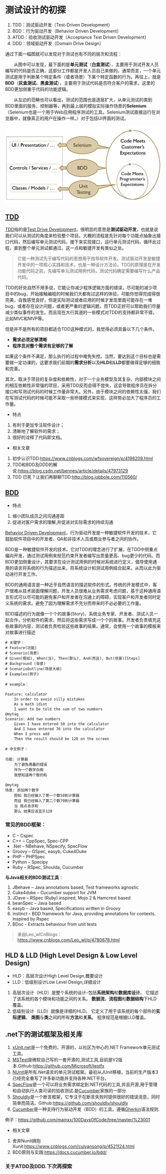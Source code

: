 # 测试设计的初探

1. TDD：测试驱动开发（Test-Driven Development）
2. BDD：行为驱动开发（Behavior Driven Development）
3. ATDD：验收测试驱动开发（Acceptance Test Driven Development）
4. DDD：领域驱动开发（Domain Drive Design）

通过下面一幅图就可以发现对于测试也有不同的层次和流程：

　　从图中可以发现，最下面的是**单元测试**（**白盒测试**），主要用于测试开发人员编写的代码是否正确，这部分工作都是开发人员自己来做的。通常而言，一个单元测试是用于判断某个特定条件（或者场景）下某个特定函数的行为。再往上，就是**BDD**（**灰盒测试、黑盒测试**），主要用于测试代码是否符合客户的需求，这里的BDD更加侧重于代码的功能逻辑。

　　从左边的范畴也可以看出，测试的范围也是逐层扩大，从单元测试的类到BDD里面的服务、控制器等，再到最上层的模拟实际操作场景的**Selenium**（Selenium也是一个用于Web应用程序测试的工具。Selenium测试直接运行在浏览器中，就像真正的用户在操作一样。）对于包括UI界面的测试。

![1](img\img1.png)

## [TDD]

[TDD]指的是[Test Drive Development]，很明显的意思是**测试驱动开发**，也就是说我们可以从测试的角度来检验整个项目。大概的流程是先针对每个功能点抽象出接口代码，然后编写单元测试代码，接下来实现接口，运行单元测试代码，循环此过程，直到整个单元测试都通过。这一点和敏捷开发有类似之处。

>它是一种测试先于编写代码的思想用于指导软件开发。测试驱动开发是敏捷开发中的一项核心实践和技术，也是一种设计方法论。TDD的原理是在开发功能代码之前，先编写单元测试用例代码，测试代码确定需要编写什么产品代码。

TDD的好处自然不用多说，它能让你减少程序逻辑方面的错误，尽可能的减少项目中的bug，开始接触编程的时候我们大都有过这样的体验，可能你觉得完成得很完美，自我感觉良好，但是实际测试或者应用的时候才发现里面可能存在一堆bug，或者存在设计问题，或者更严重的逻辑问题，而TDD正好可以帮助我们尽量减少类似事件的发生。而且现在大行其道的一些模式对TDD的支持都非常不错，比如MVC和MVP等。

但是并不是所有的项目都适合TDD这种模式的，我觉得必须具备以下几个条件。

* **需求必须足够清晰**
* **程序员对整个需求有足够的了解**

如果这个条件不满足，那么执行的过程中难免失控。当然，要达到这个目标也是需要做一定功课的，这要求我们前期的**需求分析**以及**HLD**和**LLD**都要做得足够的细致和完善。

其次，取决于项目的复杂度和依赖性，对于一个业务模型及其复杂、内部模块之间的相互依赖性非常强的项目，采用TDD反而会得不尝失，这会导致程序员在拆分接口和写测试代码的时候工作量非常大。另外，由于模块之间的依赖性太强，我们在写测试代码的时候可能不采取一些桥接模式来实现，这样势必加大了程序员的工作量。

* 特点
1. 有利于更加专注软件设计；
2. 清晰地了解软件的需求；
3. 很好的诠释了代码即文档。

* 相关文章
1. 初步认识TDD:<https://www.cnblogs.com/wfsovereign/p/4198209.html>
2. TDD和BDD及DDD的解说:<https://blog.csdn.net/bennes/article/details/47973129>
3. TDD 已死？让我们再聊聊TDD:<http://blog.jobbole.com/110560/>

## [BDD]

* 特点
1. 缩小团队成员之间沟通差距
2. 促进对客户需求的理解,并促进对实际需求的持续沟通

[Behavior Driven Development]，行为驱动开发是一种敏捷软件开发的技术，它鼓励软件项目中的开发者、QA和非技术人员或商业参与者之间的协作。

BDD是一种敏捷软件开发的技术。它对TDD的理念进行了扩展，在TDD中侧重点偏向开发，通过测试用例来规范约束开发者编写出质量更高、bug更少的代码。而BDD更加侧重设计，其要求在设计测试用例的时候对系统进行定义，倡导使用通用的语言将系统的行为描述出来，将系统设计和测试用例结合起来，从而以此为驱动进行开发工作。

BDD的通用语言是一种近乎自然语言的描述软件的形式。传统的开发模式中，客户很难从技术层面理解问题，开发人员很难从业务需求考虑问题，基于这种通用语言形式可以尽可能的避免客户和开发者在沟通上的障碍，实现客户和开发者同时定义系统的需求。避免了因为理解需求不充分而带来的不必必要的工作量。

BDD描述的行为就像一个个的故事(Story)，系统业务专家、开发者、测试人员一起合作，分析软件的需求，然后将这些需求写成一个个的故事。开发者负责填充这些故事的内容，测试者负责检验这些故事的结果。通常，会使用一个故事的模板来对故事进行描述

```cucumber
# 关键字：
# Feature(功能)
# Scenario(场景)
# Given(假如), When(当), Then(那么), And(而且), But(但是)[Steps]
# Background (背景)
# ScenarioOutline(场景大纲)
# Examples(例子)

# example：

Feature: calculator
    In order to avoid silly mistakes
    As a math idiot
    I want to be told the sum of two numbers
@mytag
Scenario: Add two numbers
    Given I have entered 50 into the calculator
    And I have entered 70 into the calculator
    When I press add
    Then the result should be 120 on the screen

# 中文例子：

功能: 计算器
    为了避免愚蠢的错误
    作为一个数学白痴
    我想知道两个数的和

@mytag
场景: 添加两个数字
    假如 我已经输入了第一个数50到计算器
    而且 我已经输入了第二个数70到计算器
    当 我点击求和
    那么 结果应该显示120
```

### 常见的BDD框架：

* C – Cspec
* C++ – CppSpec, Spec-CPP
* .Net – NBehave, NSpecify, SpecFlow
* Groovy – GSpec, easyb, Cuke4Duke
* PHP – PHPSpec
* Python – Specipy
* Ruby – RSpec, Shoulda, Cucumber

**与Java相关的BDD测试工具**：

1. JBehave – Java annotations based, Test frameworks agnostic
2. Cuke4duke – Cucumber support for JVM
3. JDave – RSpec (Ruby) inspired, Mojo 2 & Hamcrest based
4. beanSpec – Java based
5. easyb – Java based, Specifications written in Groovy
6. instinct – BDD framework for Java, providing annotations for contexts. Inspired by Rspec
7. BDoc - Extracts behaviour from unit tests

> 来自Leo_wlCnBlogs：<https://www.cnblogs.com/Leo_wl/p/4780678.html>

## HLD & LLD (High Level Design & Low Level Design)

* HLD：高层次设计High Level Design,概要设计
* LLD：低级别设计Low Level Design,详细设计
1. 高层次设计（HLD）是整个系统的设计-包括**系统架构**和**数据库设计**。 它描述了该系统的各个模块和功能之间的关系。 **数据流**，**流程图**和**数据结构**下HLD覆盖。
2. 低级别设计（LLD）就像是详细的HLD。 它定义了用于该系统的每个部件的**实际逻辑**。 **类图**与**类**之间的所有**方法**和**关系**。 程序规范是根据LLD覆盖。

[TDD]:https://baike.baidu.com/item/TDD/9064369
[Test Drive Development]:https://zh.wikipedia.org/zh-hans/%E6%B5%8B%E8%AF%95%E9%A9%B1%E5%8A%A8%E5%BC%80%E5%8F%91
[BDD]:https://baike.baidu.com/item/BDD/10735732?fr=aladdin
[Behavior Driven Development]:https://zh.wikipedia.org/wiki/%E8%A1%8C%E4%B8%BA%E9%A9%B1%E5%8A%A8%E5%BC%80%E5%8F%91

## .net下的测试框架及相关库

1. [xUnit.net]是一个免费的，开源的，以社区为中心的.NET Framework单元测试工具。
2. [MSTest]是微软自己写的一套开源的,测试工具,目前是V2版本.Github:<https://github.com/Microsoft/testfx>
3. [NUnit]是所有.Net语言的单元测试框架。最初从JUnit移植，当前的生产版本3已经完全重写了许多新功能并支持各种.NET平台。
4. [SpecFlow]是一个可以将业务需求绑定到.NET代码的工具,并且开源,用于管理和自动执行人类可读的验收测试.是[Cucumber]家族的一部分.
5. [Shouldly]是一个断言框架，它专注于在断言失败时提供很好的错误消息，同时简单而简洁。Github:<https://github.com/shouldly/shouldly>
6. [Cucumber]是一种支持行为驱动开发（BDD）的工具。遵循[Gherkin]语法规则.

例子：<https://github.com/mainxx/100DaysOfCode/tree/master/%23001>

* 相关文章
1. 舍弃Nunit拥抱Xunit:<https://www.cnblogs.com/cuiyansong/p/4521124.html>
2. BDD原则与实践:<https://docs.cucumber.io/bdd/>

### 关于ATDD及DDD.下次再探索

[xUnit.net]:https://xunit.github.io/
[MSTest]:https://msdn.microsoft.com/en-us/library/ms243147.aspx
[NUnit]:http://nunit.org/
[Shouldly]:http://docs.shouldly-lib.net/
[SpecFlow]:https://specflow.org/
[Cucumber]:https://docs.cucumber.io/
[Gherkin]:https://docs.cucumber.io/gherkin/reference/